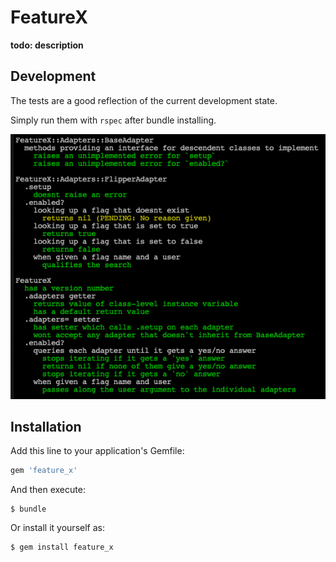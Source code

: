 # FeatureX

**todo: description**

## Development

The tests are a good reflection of the current development state.

Simply run them with `rspec` after bundle installing.

![](./test_status.png "Test Status")

## Installation

Add this line to your application's Gemfile:

```ruby
gem 'feature_x'
```

And then execute:

    $ bundle

Or install it yourself as:

    $ gem install feature_x

